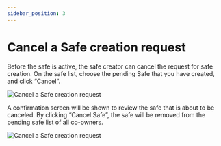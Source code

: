 ```yaml
---
sidebar_position: 3
---
```


# Cancel a Safe creation request
Before the safe is active, the safe creator can cancel the request for safe creation. On the safe list, choose the pending Safe that you have created, and click “Cancel”.

![Cancel a Safe creation request](/img/pyxis-safe/cancel_safe_1.png)

A confirmation screen will be shown to review the safe that is about to be canceled. By clicking “Cancel Safe”, the safe will be removed from the pending safe list of all co-owners.

![Cancel a Safe creation request](/img/pyxis-safe/cancel_safe_1.png)
